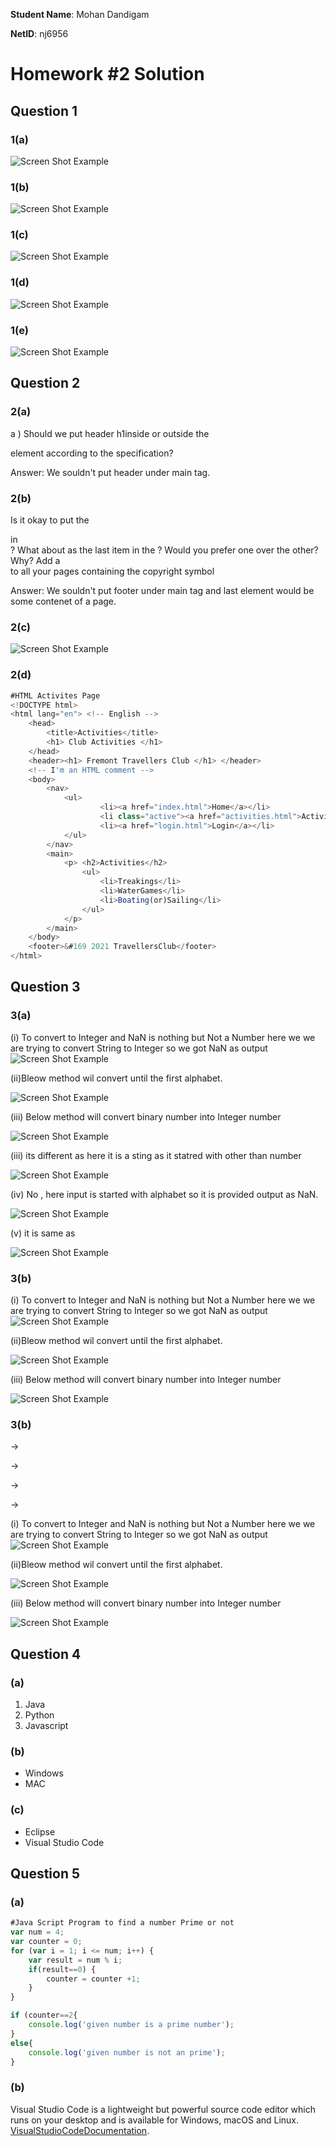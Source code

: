 **Student Name**:  Mohan Dandigam

**NetID**: nj6956

# Homework #2 Solution

## Question 1
### 1(a)

![Screen Shot Example](images/GitHubRepoView.JPG)

### 1(b)
![Screen Shot Example](images/LocalDirectoryView.JPG)
### 1(c)
![Screen Shot Example](images/HomePageContent.PNG)
### 1(d)
![Screen Shot Example](images/LoginPageContent.PNG)
### 1(e)
![Screen Shot Example](images/ActivitiesPageContent.PNG)
## Question 2
### 2(a)
a )  Should we put header h1inside or outside the <main> element according to the specification?

Answer: We souldn't put header under main tag.

### 2(b)

Is it okay to put the <footer> in <main>? What about as the last item in the <body>? Would you prefer one over the other? Why? Add a <footer> to all your pages containing the copyright symbol 

Answer: We souldn't put footer under main tag and last element would be some contenet of a page.

### 2(c)
![Screen Shot Example](images/HomePageWithNavigationMenu.PNG)

### 2(d)
```javascript
#HTML Activites Page
<!DOCTYPE html>
<html lang="en"> <!-- English -->
    <head>
        <title>Activities</title>
        <h1> Club Activities </h1>
    </head>
    <header><h1> Fremont Travellers Club </h1> </header> 
    <!-- I'm an HTML comment -->
    <body>
        <nav>
            <ul>
                    <li><a href="index.html">Home</a></li>
                    <li class="active"><a href="activities.html">Activities</a></li>
                    <li><a href="login.html">Login</a></li>
            </ul>
        </nav> 
        <main>
            <p> <h2>Activities</h2>
                <ul>
                    <li>Treakings</li>
                    <li>WaterGames</li>
                    <li>Boating(or)Sailing</li>
                </ul> 
            </p>
        </main>
    </body>
    <footer>&#169 2021 TravellersClub</footer>
</html>
```
## Question 3
### 3(a)
(i) To convert to Integer and NaN is nothing but Not a Number here we  we are trying to convert String to Integer so we got NaN as output
![Screen Shot Example](images/NaN.JPG)

(ii)Bleow method wil convert until the first alphabet.

![Screen Shot Example](images/3a-ii.JPG)

(iii) Below method will convert binary number into Integer number

![Screen Shot Example](images/3a-iii.JPG)

(iii) its different as here it is a sting as it statred with other than number

![Screen Shot Example](images/NaN.JPG)

(iv) No , here input is started with alphabet so it  is provided output as NaN.

![Screen Shot Example](images/3a-4.JPG)

(v) it is same as 

![Screen Shot Example](images/3a-5.JPG)
### 3(b)

(i) To convert to Integer and NaN is nothing but Not a Number here we  we are trying to convert String to Integer so we got NaN as output
![Screen Shot Example](images/NaN.JPG)

(ii)Bleow method wil convert until the first alphabet.

![Screen Shot Example](images/3a-ii.JPG)

(iii) Below method will convert binary number into Integer number

![Screen Shot Example](images/3a-iii.JPG)
### 3(b)
->

->

->

->


(i) To convert to Integer and NaN is nothing but Not a Number here we  we are trying to convert String to Integer so we got NaN as output
![Screen Shot Example](images/NaN.JPG)

(ii)Bleow method wil convert until the first alphabet.

![Screen Shot Example](images/3a-ii.JPG)

(iii) Below method will convert binary number into Integer number

![Screen Shot Example](images/3a-iii.JPG)
## Question 4
### (a)
1. Java
2. Python
3. Javascript
### (b)
* Windows
* MAC
### (c)
* Eclipse
* Visual Studio Code
## Question 5
### (a)
```javascript
#Java Script Program to find a number Prime or not
var num = 4;
var counter = 0;
for (var i = 1; i <= num; i++) {
    var result = num % i;
    if(result==0) {
        counter = counter +1;
    }
}

if (counter==2{
    console.log('given number is a prime number');
}
else{
    console.log('given number is not an prime');
}

```

### (b)

Visual Studio Code is a lightweight but powerful source code editor which runs on your desktop and is available for Windows, macOS and Linux. [VisualStudioCodeDocumentation](https://code.visualstudio.com/docs).